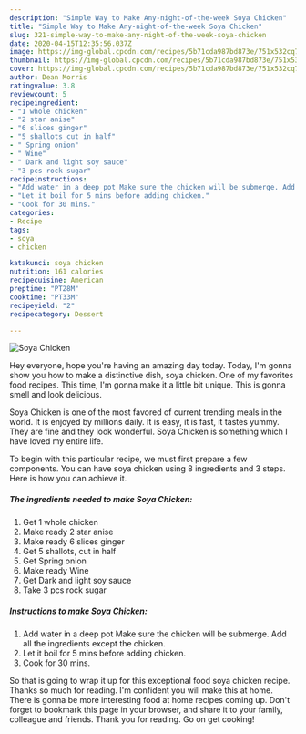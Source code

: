 ```yaml
---
description: "Simple Way to Make Any-night-of-the-week Soya Chicken"
title: "Simple Way to Make Any-night-of-the-week Soya Chicken"
slug: 321-simple-way-to-make-any-night-of-the-week-soya-chicken
date: 2020-04-15T12:35:56.037Z
image: https://img-global.cpcdn.com/recipes/5b71cda987bd873e/751x532cq70/soya-chicken-recipe-main-photo.jpg
thumbnail: https://img-global.cpcdn.com/recipes/5b71cda987bd873e/751x532cq70/soya-chicken-recipe-main-photo.jpg
cover: https://img-global.cpcdn.com/recipes/5b71cda987bd873e/751x532cq70/soya-chicken-recipe-main-photo.jpg
author: Dean Morris
ratingvalue: 3.8
reviewcount: 5
recipeingredient:
- "1 whole chicken"
- "2 star anise"
- "6 slices ginger"
- "5 shallots cut in half"
- " Spring onion"
- " Wine"
- " Dark and light soy sauce"
- "3 pcs rock sugar"
recipeinstructions:
- "Add water in a deep pot Make sure the chicken will be submerge. Add all the ingredients except the chicken."
- "Let it boil for 5 mins before adding chicken."
- "Cook for 30 mins."
categories:
- Recipe
tags:
- soya
- chicken

katakunci: soya chicken 
nutrition: 161 calories
recipecuisine: American
preptime: "PT28M"
cooktime: "PT33M"
recipeyield: "2"
recipecategory: Dessert

---
```



![Soya Chicken](https://img-global.cpcdn.com/recipes/5b71cda987bd873e/751x532cq70/soya-chicken-recipe-main-photo.jpg)

Hey everyone, hope you're having an amazing day today. Today, I'm gonna show you how to make a distinctive dish, soya chicken. One of my favorites food recipes. This time, I'm gonna make it a little bit unique. This is gonna smell and look delicious.

Soya Chicken is one of the most favored of current trending meals in the world. It is enjoyed by millions daily. It is easy, it is fast, it tastes yummy. They are fine and they look wonderful. Soya Chicken is something which I have loved my entire life.




To begin with this particular recipe, we must first prepare a few components. You can have soya chicken using 8 ingredients and 3 steps. Here is how you can achieve it.

##### The ingredients needed to make Soya Chicken:

1. Get 1 whole chicken
1. Make ready 2 star anise
1. Make ready 6 slices ginger
1. Get 5 shallots, cut in half
1. Get  Spring onion
1. Make ready  Wine
1. Get  Dark and light soy sauce
1. Take 3 pcs rock sugar




##### Instructions to make Soya Chicken:

1. Add water in a deep pot Make sure the chicken will be submerge. Add all the ingredients except the chicken.
1. Let it boil for 5 mins before adding chicken.
1. Cook for 30 mins.




So that is going to wrap it up for this exceptional food soya chicken recipe. Thanks so much for reading. I'm confident you will make this at home. There is gonna be more interesting food at home recipes coming up. Don't forget to bookmark this page in your browser, and share it to your family, colleague and friends. Thank you for reading. Go on get cooking!
